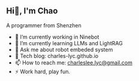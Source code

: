 ## Hi👋, I'm Chao

A programmer from Shenzhen

- 🔭 I’m currently working in Ninebot
- 🌱 I’m currently learning LLMs and LightRAG
- 💬 Ask me about robot embeded system
- 🐇 Tech blog: charles-lyc.github.io
- 📫 How to reach me: charleslee.lyc@gmail.com
- ⚡ Work hard, play fun.
